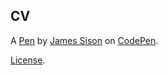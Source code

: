 CV
--


A [Pen](https://codepen.io/sisball8/pen/dBxBGe) by [James Sison](https://codepen.io/sisball8) on [CodePen](https://codepen.io).

[License](https://codepen.io/sisball8/pen/dBxBGe/license).